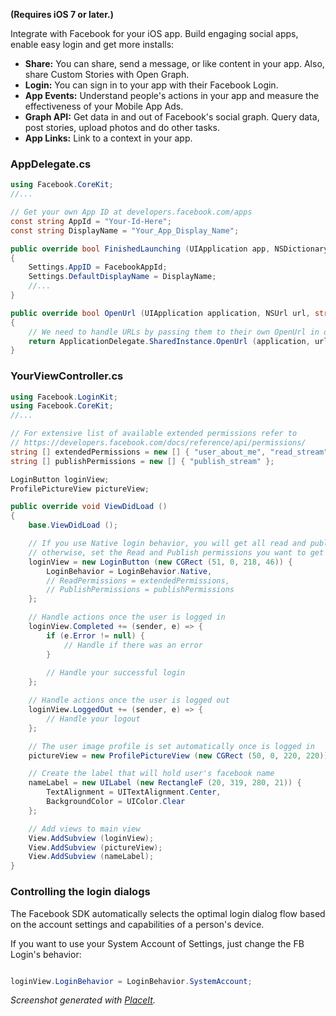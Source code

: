 **(Requires iOS 7 or later.)**

Integrate with Facebook for your iOS app. Build engaging social apps, enable easy login and get more installs:

* **Share:** You can share, send a message, or like content in your app. Also, share Custom Stories with Open Graph.
* **Login:** You can sign in to your app with their Facebook Login.
* **App Events:** Understand people's actions in your app and measure the effectiveness of your Mobile App Ads.
* **Graph API:** Get data in and out of Facebook's social graph. Query data, post stories, upload photos and do other tasks.
* **App Links:** Link to a context in your app.

### AppDelegate.cs

```csharp
using Facebook.CoreKit;
//...

// Get your own App ID at developers.facebook.com/apps
const string AppId = "Your-Id-Here";
const string DisplayName = "Your_App_Display_Name";

public override bool FinishedLaunching (UIApplication app, NSDictionary options)
{
	Settings.AppID = FacebookAppId;
	Settings.DefaultDisplayName = DisplayName;
	//...
}

public override bool OpenUrl (UIApplication application, NSUrl url, string sourceApplication, NSObject annotation)
{
	// We need to handle URLs by passing them to their own OpenUrl in order to make the SSO authentication works.
	return ApplicationDelegate.SharedInstance.OpenUrl (application, url, sourceApplication, annotation);
}

```

### YourViewController.cs

```csharp
using Facebook.LoginKit;
using Facebook.CoreKit;
//...

// For extensive list of available extended permissions refer to 
// https://developers.facebook.com/docs/reference/api/permissions/
string [] extendedPermissions = new [] { "user_about_me", "read_stream"};
string [] publishPermissions = new [] { "publish_stream" };

LoginButton loginView;
ProfilePictureView pictureView;

public override void ViewDidLoad ()
{
	base.ViewDidLoad ();

	// If you use Native login behavior, you will get all read and publish permisions
	// otherwise, set the Read and Publish permissions you want to get
	loginView = new LoginButton (new CGRect (51, 0, 218, 46)) {
		LoginBehavior = LoginBehavior.Native,
		// ReadPermissions = extendedPermissions,
		// PublishPermissions = publishPermissions
	};

	// Handle actions once the user is logged in
	loginView.Completed += (sender, e) => {
		if (e.Error != null) {
			// Handle if there was an error
		}
		
		// Handle your successful login
	};

	// Handle actions once the user is logged out
	loginView.LoggedOut += (sender, e) => {
		// Handle your logout
	};

	// The user image profile is set automatically once is logged in
	pictureView = new ProfilePictureView (new CGRect (50, 0, 220, 220));

	// Create the label that will hold user's facebook name
	nameLabel = new UILabel (new RectangleF (20, 319, 280, 21)) {
		TextAlignment = UITextAlignment.Center,
		BackgroundColor = UIColor.Clear
	};

	// Add views to main view
	View.AddSubview (loginView);
	View.AddSubview (pictureView);
	View.AddSubview (nameLabel);
}

```

### Controlling the login dialogs

The Facebook SDK automatically selects the optimal login dialog flow based on the account settings and capabilities of a person's device.

If you want to use your System Account of Settings, just change the FB Login's behavior:

```csharp

loginView.LoginBehavior = LoginBehavior.SystemAccount;

```

*Screenshot generated with [PlaceIt](http://placeit.breezi.com/).*